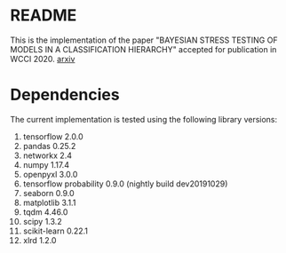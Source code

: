# README #

This is the implementation of the paper "BAYESIAN STRESS TESTING OF MODELS IN A CLASSIFICATION HIERARCHY" accepted for publication in WCCI 2020. [arxiv](https://arxiv.org/abs/2005.12327)

# Dependencies #

The current implementation is tested using the following library versions:

1. tensorflow 2.0.0
2. pandas 0.25.2
3. networkx 2.4
4. numpy 1.17.4
5. openpyxl 3.0.0
6. tensorflow probability 0.9.0 (nightly build dev20191029)
7. seaborn 0.9.0
8. matplotlib 3.1.1
9. tqdm 4.46.0
10. scipy 1.3.2
11. scikit-learn 0.22.1 
12. xlrd 1.2.0